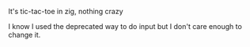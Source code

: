 It's tic-tac-toe in zig, nothing crazy

I know I used the deprecated way to do input but I don't care enough to change it.
